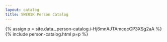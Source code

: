 ```yaml
---
layout: catalog
title: SWERIK Person Catalog
---
```

{% assign p = site.data._person-catalog.i-Hj6mnAJTAmcqcCP3XSg2aA %}
{% include person-catalog.html p=p %}

